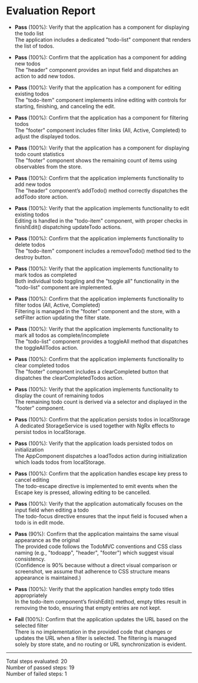 # Evaluation Report

- **Pass** (100%): Verify that the application has a component for displaying the todo list  
  The application includes a dedicated "todo-list" component that renders the list of todos.

- **Pass** (100%): Confirm that the application has a component for adding new todos  
  The "header" component provides an input field and dispatches an action to add new todos.

- **Pass** (100%): Verify that the application has a component for editing existing todos  
  The "todo-item" component implements inline editing with controls for starting, finishing, and canceling the edit.

- **Pass** (100%): Confirm that the application has a component for filtering todos  
  The "footer" component includes filter links (All, Active, Completed) to adjust the displayed todos.

- **Pass** (100%): Verify that the application has a component for displaying todo count statistics  
  The "footer" component shows the remaining count of items using observables from the store.

- **Pass** (100%): Confirm that the application implements functionality to add new todos  
  The "header" component’s addTodo() method correctly dispatches the addTodo store action.

- **Pass** (100%): Verify that the application implements functionality to edit existing todos  
  Editing is handled in the "todo-item" component, with proper checks in finishEdit() dispatching updateTodo actions.

- **Pass** (100%): Confirm that the application implements functionality to delete todos  
  The "todo-item" component includes a removeTodo() method tied to the destroy button.

- **Pass** (100%): Verify that the application implements functionality to mark todos as completed  
  Both individual todo toggling and the "toggle all" functionality in the "todo-list" component are implemented.

- **Pass** (100%): Confirm that the application implements functionality to filter todos (All, Active, Completed)  
  Filtering is managed in the "footer" component and the store, with a setFilter action updating the filter state.

- **Pass** (100%): Verify that the application implements functionality to mark all todos as complete/incomplete  
  The "todo-list" component provides a toggleAll method that dispatches the toggleAllTodos action.

- **Pass** (100%): Confirm that the application implements functionality to clear completed todos  
  The "footer" component includes a clearCompleted button that dispatches the clearCompletedTodos action.

- **Pass** (100%): Verify that the application implements functionality to display the count of remaining todos  
  The remaining todo count is derived via a selector and displayed in the "footer" component.

- **Pass** (100%): Confirm that the application persists todos in localStorage  
  A dedicated StorageService is used together with NgRx effects to persist todos in localStorage.

- **Pass** (100%): Verify that the application loads persisted todos on initialization  
  The AppComponent dispatches a loadTodos action during initialization which loads todos from localStorage.

- **Pass** (100%): Confirm that the application handles escape key press to cancel editing  
  The todo-escape directive is implemented to emit events when the Escape key is pressed, allowing editing to be cancelled.

- **Pass** (100%): Verify that the application automatically focuses on the input field when editing a todo  
  The todo-focus directive ensures that the input field is focused when a todo is in edit mode.

- **Pass** (90%): Confirm that the application maintains the same visual appearance as the original  
  The provided code follows the TodoMVC conventions and CSS class naming (e.g., "todoapp", "header", "footer") which suggest visual consistency.  
  (Confidence is 90% because without a direct visual comparison or screenshot, we assume that adherence to CSS structure means appearance is maintained.)

- **Pass** (100%): Verify that the application handles empty todo titles appropriately  
  In the todo-item component’s finishEdit() method, empty titles result in removing the todo, ensuring that empty entries are not kept.

- **Fail** (100%): Confirm that the application updates the URL based on the selected filter  
  There is no implementation in the provided code that changes or updates the URL when a filter is selected. The filtering is managed solely by store state, and no routing or URL synchronization is evident.

---

Total steps evaluated: 20  
Number of passed steps: 19  
Number of failed steps: 1